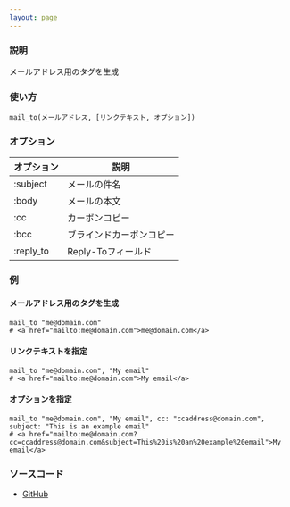 ```yaml
---
layout: page
---
```

### 説明
メールアドレス用のタグを生成

### 使い方
    mail_to(メールアドレス, [リンクテキスト, オプション])

### オプション

オプション     | 説明
------------ | -----
:subject     | メールの件名
:body        | メールの本文
:cc          | カーボンコピー
:bcc         | ブラインドカーボンコピー
:reply_to    | Reply-Toフィールド

### 例
#### メールアドレス用のタグを生成
    mail_to "me@domain.com"
    # <a href="mailto:me@domain.com">me@domain.com</a>

#### リンクテキストを指定
    mail_to "me@domain.com", "My email"
    # <a href="mailto:me@domain.com">My email</a>

#### オプションを指定
    mail_to "me@domain.com", "My email", cc: "ccaddress@domain.com", subject: "This is an example email"
    # <a href="mailto:me@domain.com?cc=ccaddress@domain.com&subject=This%20is%20an%20example%20email">My email</a>

### ソースコード
* [GitHub](https://github.com/rails/rails/blob/f33d52c95217212cbacc8d5e44b5a8e3cdc6f5b3/actionview/lib/action_view/helpers/url_helper.rb#L482)